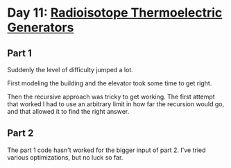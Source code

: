 # Day 11: [Radioisotope Thermoelectric Generators](https://adventofcode.com/2016/day/11)

## Part 1

Suddenly the level of difficulty jumped a lot.

First modeling the building and the elevator took some time to get right.

Then the recursive approach was tricky to get working. The first attempt that worked I had to use an arbitrary limit in how far the recursion would go, and that allowed it to find the right answer.

## Part 2

The part 1 code hasn't worked for the bigger input of part 2. I've tried various optimizations, but no luck so far.